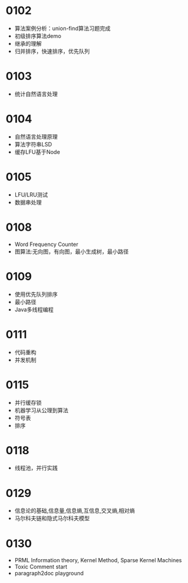 # 0102
- 算法案例分析：union-find算法习题完成
- 初级排序算法demo
- 继承的理解
- 归并排序，快速排序，优先队列

# 0103
- 统计自然语言处理

# 0104
- 自然语言处理原理
- 算法字符串LSD
- 缓存LFU基于Node

# 0105
- LFU/LRU测试
- 数据串处理

# 0108
- Word Frequency Counter
- 图算法:无向图，有向图，最小生成树，最小路径

# 0109
- 使用优先队列排序
- 最小路径
- Java多线程编程

# 0111
- 代码重构
- 并发机制

# 0115
- 并行缓存锁
- 机器学习从公理到算法
- 符号表
- 排序


# 0118
- 线程池，并行实践

# 0129
- 信息论的基础,信息量,信息熵,互信息,交叉熵,相对熵
- 马尔科夫链和隐式马尔科夫模型

# 0130
- PRML Information theory, Kernel Method, Sparse Kernel Machines
- Toxic Comment start
- paragraph2doc playground

